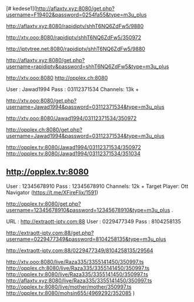 [# kedese1](http://aflaxtv.xyz:8080/get.php?username=F19402&password=0254fa55&type=m3u_plus

http://aflaxtv.xyz:8080/rapidiptv/shhT6NQ6ZdFw5/9880

http://xtv.ooo:8080/rapidiptv/shhT6NQ6ZdFw5/350972

http://iptvtree.net:8080/rapidiptv/shhT6NQ6ZdFw5/9880

http://aflaxtv.xyz:8080/get.php?username=rapidiptv&password=shhT6NQ6ZdFw5&type=m3u_plus

http://xtv.ooo:8080
http://opplex.ch:8080

User : Jawad1994
Pass : 03112371534
Channels: 13k +

http://xtv.ooo:8080/get.php?username=Jawad1994&password=03112371534&type=m3u_plus

http://xtv.ooo:8080/Jawad1994/03112371534/350972

http://opplex.ch:8080/get.php?username=Jawad1994&password=03112371534&type=m3u_plus

http://opplex.tv:8080/Jawad1994/03112371534/350972
http://opplex.tv:8080/Jawad1994/03112371534/351034

http://opplex.tv:8080
--------------------------------
User : 12345678910
Pass : 12345678910
Channels: 12k +
Target Player: Ott Navigator (https://t.me/XFireFlix/1591)

http://opplex.tv:8080/get.php?username=12345678910&password=12345678910&type=m3u_plus
.

URL : http://extraott-iptv.com:88
User : 0229477349
Pass : 8104258135

http://extraott-iptv.com:88/get.php?username=0229477349&password=8104258135&type=m3u_plus

http://extraott-iptv.com:88/0229477349/8104258135/29564

http://xtv.ooo:8080/live/Raza335/3355141450/350997.ts
http://opplex.ch:8080/live/Raza335/3355141450/350997.ts
http://opplex.tv:8080/live/Raza335/3355141450/350997.ts
http://aflaxtv.xyz:8080/live/Raza335/3355141450/350997.ts
http://opplex.tv:8080/live/mother/mother/350997.ts
 http://opplex.tv:8080/mohsin655/4969292/352085
)
